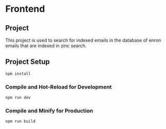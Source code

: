 # Frontend

## Project

This project is used to search for indexed emails in the database of enron emails that are indexed in zinc search.

## Project Setup

```sh
npm install
```

### Compile and Hot-Reload for Development

```sh
npm run dev
```

### Compile and Minify for Production

```sh
npm run build
```
